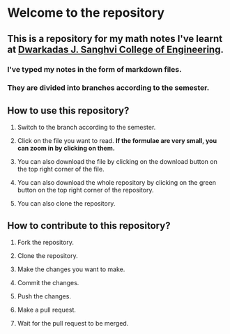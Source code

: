 # Welcome to the repository
## This is a repository for my math notes I've learnt at [Dwarkadas J. Sanghvi College of Engineering](https://www.djsce.ac.in/).
### I've typed my notes in the form of markdown files.
### They are divided into branches according to the semester.

## How to use this repository?
1. Switch to the branch according to the semester.

1. Click on the file you want to read. 
**If the formulae are very small, you can zoom in by clicking on them.**

1. You can also download the file by clicking on the download button on the top right corner of the file.

1. You can also download the whole repository by clicking on the green button on the top right corner of the repository.

1. You can also clone the repository.

## How to contribute to this repository?
1. Fork the repository.

1. Clone the repository.

1. Make the changes you want to make.

1. Commit the changes.

1. Push the changes.

1. Make a pull request.

1. Wait for the pull request to be merged.